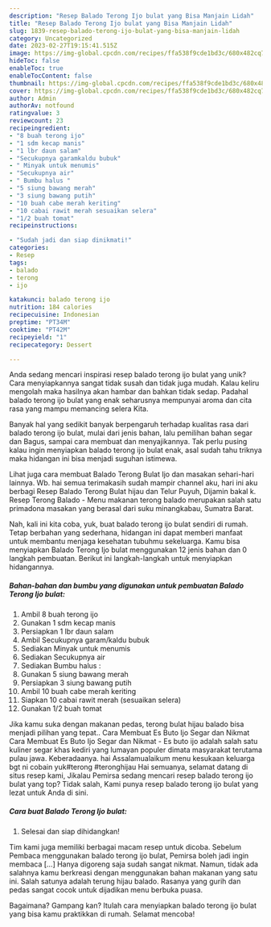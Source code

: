 ```yaml
---
description: "Resep Balado Terong Ijo bulat yang Bisa Manjain Lidah"
title: "Resep Balado Terong Ijo bulat yang Bisa Manjain Lidah"
slug: 1839-resep-balado-terong-ijo-bulat-yang-bisa-manjain-lidah
category: Uncategorized
date: 2023-02-27T19:15:41.515Z
image: https://img-global.cpcdn.com/recipes/ffa538f9cde1bd3c/680x482cq70/balado-terong-ijo-bulat-foto-resep-utama.jpg
hideToc: false
enableToc: true
enableTocContent: false
thumbnail: https://img-global.cpcdn.com/recipes/ffa538f9cde1bd3c/680x482cq70/balado-terong-ijo-bulat-foto-resep-utama.jpg
cover: https://img-global.cpcdn.com/recipes/ffa538f9cde1bd3c/680x482cq70/balado-terong-ijo-bulat-foto-resep-utama.jpg
author: Admin
authorAv: notfound
ratingvalue: 3
reviewcount: 23
recipeingredient:
- "8 buah terong ijo"
- "1 sdm kecap manis"
- "1 lbr daun salam"
- "Secukupnya garamkaldu bubuk"
- " Minyak untuk menumis"
- "Secukupnya air"
- " Bumbu halus "
- "5 siung bawang merah"
- "3 siung bawang putih"
- "10 buah cabe merah keriting"
- "10 cabai rawit merah sesuaikan selera"
- "1/2 buah tomat"
recipeinstructions:

- "Sudah jadi dan siap dinikmati!"
categories:
- Resep
tags:
- balado
- terong
- ijo

katakunci: balado terong ijo 
nutrition: 184 calories
recipecuisine: Indonesian
preptime: "PT34M"
cooktime: "PT42M"
recipeyield: "1"
recipecategory: Dessert

---
```





Anda sedang mencari inspirasi resep balado terong ijo bulat yang unik? Cara menyiapkannya sangat tidak susah dan tidak juga mudah. Kalau keliru mengolah maka hasilnya akan hambar dan bahkan tidak sedap. Padahal balado terong ijo bulat yang enak seharusnya mempunyai aroma dan cita rasa yang mampu memancing selera Kita.





Banyak hal yang sedikit banyak berpengaruh terhadap kualitas rasa dari balado terong ijo bulat, mulai dari jenis bahan, lalu pemilihan bahan segar dan Bagus, sampai cara membuat dan menyajikannya. Tak perlu pusing kalau ingin menyiapkan balado terong ijo bulat enak,      asal sudah tahu triknya maka hidangan ini bisa menjadi suguhan istimewa.














Lihat juga cara membuat Balado Terong Bulat Ijo dan masakan sehari-hari lainnya. Wb. hai semua terimakasih sudah mampir channel aku, hari ini aku berbagi Resep Balado Terong Bulat hijau dan Telur Puyuh, Dijamin bakal k. Resep Terong Balado - Menu makanan terong balado merupakan salah satu primadona masakan yang berasal dari suku minangkabau, Sumatra Barat.






Nah, kali ini kita coba, yuk, buat balado terong ijo bulat sendiri di rumah. Tetap berbahan yang sederhana, hidangan ini dapat memberi manfaat untuk membantu menjaga kesehatan tubuhmu sekeluarga. Kamu bisa menyiapkan Balado Terong Ijo bulat menggunakan 12 jenis bahan dan 0 langkah pembuatan. Berikut ini langkah-langkah untuk menyiapkan hidangannya.

<!--inarticleads1-->

##### Bahan-bahan dan bumbu yang digunakan untuk pembuatan Balado Terong Ijo bulat:

1. Ambil 8 buah terong ijo
1. Gunakan 1 sdm kecap manis
1. Persiapkan 1 lbr daun salam
1. Ambil Secukupnya garam/kaldu bubuk
1. Sediakan  Minyak untuk menumis
1. Sediakan Secukupnya air
1. Sediakan  Bumbu halus :
1. Gunakan 5 siung bawang merah
1. Persiapkan 3 siung bawang putih
1. Ambil 10 buah cabe merah keriting
1. Siapkan 10 cabai rawit merah (sesuaikan selera)
1. Gunakan 1/2 buah tomat


Jika kamu suka dengan makanan pedas, terong bulat hijau balado bisa menjadi pilihan yang tepat.. Cara Membuat Es Buto Ijo Segar dan Nikmat Cara Membuat Es Buto Ijo Segar dan Nikmat - Es buto ijo adalah salah satu kuliner segar khas kediri yang lumayan populer dimata masyarakat terutama pulau jawa. Keberadaanya. hai Assalamualaikum menu kesukaan keluarga bgt ni cobain yuk#terong #teronghijau Hai semuanya, selamat datang di situs resep kami, Jikalau Pemirsa sedang mencari resep balado terong ijo bulat yang top? Tidak salah, Kami punya resep balado terong ijo bulat yang lezat untuk Anda di sini. 

<!--inarticleads2-->

##### Cara buat Balado Terong Ijo bulat:


1. Selesai dan siap dihidangkan!

Tim kami juga memiliki berbagai macam resep untuk dicoba. Sebelum Pembaca menggunakan balado terong ijo bulat, Pemirsa boleh jadi ingin membaca […] Hanya digoreng saja sudah sangat nikmat. Namun, tidak ada salahnya kamu berkreasi dengan menggunakan bahan makanan yang satu ini. Salah satunya adalah terung hijau balado. Rasanya yang gurih dan pedas sangat cocok untuk dijadikan menu berbuka puasa. 

Bagaimana? Gampang kan? Itulah cara menyiapkan balado terong ijo bulat yang bisa kamu praktikkan di rumah. Selamat mencoba!
